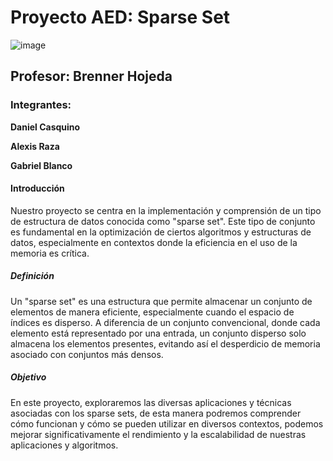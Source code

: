 # Proyecto AED: Sparse Set

![image](https://github.com/DanielCasquino/AED_SparseSet/assets/130480550/4e8e07e5-1d1b-42a7-8939-e2e5c10ff5f6)

## Profesor: Brenner Hojeda

### Integrantes:

**Daniel Casquino**

**Alexis Raza**

**Gabriel Blanco**

#### Introducción
Nuestro proyecto se centra en la implementación y comprensión de un tipo de estructura de datos conocida como "sparse set". Este tipo de conjunto es fundamental en la optimización de ciertos algoritmos y estructuras de datos, especialmente en contextos donde la eficiencia en el uso de la memoria es crítica.

##### Definición
Un "sparse set" es una estructura que permite almacenar un conjunto de elementos de manera eficiente, especialmente cuando el espacio de índices es disperso. A diferencia de un conjunto convencional, donde cada elemento está representado por una entrada, un conjunto disperso solo almacena los elementos presentes, evitando así el desperdicio de memoria asociado con conjuntos más densos.

##### Objetivo
En este proyecto, exploraremos las diversas aplicaciones y técnicas asociadas con los sparse sets, de esta manera podremos comprender cómo funcionan y cómo se pueden utilizar en diversos contextos, podemos mejorar significativamente el rendimiento y la escalabilidad de nuestras aplicaciones y algoritmos.
